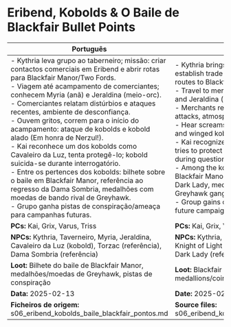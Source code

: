 # Eribend, Kobolds & O Baile de Blackfair  Bullet Points

| Português | English |
|-----------|---------|
| - Kythria leva grupo ao taberneiro; missão: criar contactos comerciais em Eribend e abrir rotas para Blackfair Manor/Two Fords.<br>- Viagem até acampamento de comerciantes; conhecem Myria (anã) e Jeraldina (meio-orc).<br>- Comerciantes relatam distúrbios e ataques recentes, ambiente de desconfiança.<br>- Ouvem gritos, correm para o início do acampamento: ataque de kobolds e kobold alado (Em honra de Nerzul!).<br>- Kai reconhece um dos kobolds como Cavaleiro da Luz, tenta protegê-lo; kobold suicida-se durante interrogatório.<br>- Entre os pertences dos kobolds: bilhete sobre o baile em Blackfair Manor, referência ao regresso da Dama Sombria, medalhões com moedas de bando rival de Greyhawk.<br>- Grupo ganha pistas de conspiração/ameaça para campanhas futuras.<br> | - Kythria brings group to the innkeeper; mission: establish trade contacts in Eribend and open routes to Blackfair Manor/Two Fords.<br>- Travel to merchant camp; meet Myria (dwarf) and Jeraldina (half-orc).<br>- Merchants report disturbances and recent attacks, atmosphere of distrust.<br>- Hear screams, rush to camp entrance: kobold and winged kobold attack (In honor of Nerzul!).<br>- Kai recognizes a kobold as a Knight of Light, tries to protect him; kobold commits suicide during questioning.<br>- Among the kobolds belongings: ticket to Blackfair Manor ball, reference to return of the Dark Lady, medallions with coins from rival Greyhawk gang.<br>- Group gains clues of conspiracy/threats for future campaigns.<br> |
| **PCs:** Kai, Grix, Varus, Triss | **PCs:** Kai, Grix, Varus, Triss |
| **NPCs:** Kythria, Taverneiro, Myria, Jeraldina, Cavaleiro da Luz (kobold), Torzac (referência), Dama Sombria (referência) | **NPCs:** Kythria, Innkeeper, Myria, Jeraldina, Knight of Light (kobold), Torzac (reference), Dark Lady (reference) |
| **Loot:** Bilhete do baile de Blackfair Manor, medalhões/moedas de Greyhawk, pistas de conspiração | **Loot:** Blackfair Manor ball ticket, Greyhawk gang medallions/coins, conspiracy clues |
| **Data:** 2025-02-13 | **Date:** 2025-02-13 |
| **Ficheiros de origem:** s06_eribend_kobolds_baile_blackfair_pontos.md | **Source files:** s06_eribend_kobolds_baile_blackfair_pontos.md |


















